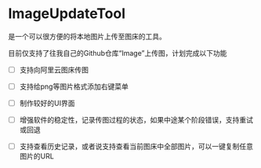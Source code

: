 # ImageUpdateTool

是一个可以很方便的将本地图片上传至图床的工具。

目前仅支持了往我自己的Github仓库“Image”上传图，计划完成以下功能

* [ ] 支持向阿里云图床传图

* [ ] 支持给png等图片格式添加右键菜单

* [ ] 制作较好的UI界面

* [ ] 增强软件的稳定性，记录传图过程的状态，如果中途某个阶段错误，支持重试或回退

* [ ] 支持查看历史记录，或者说支持查看当前图床中全部图片，可以一键复制任意图片的URL
